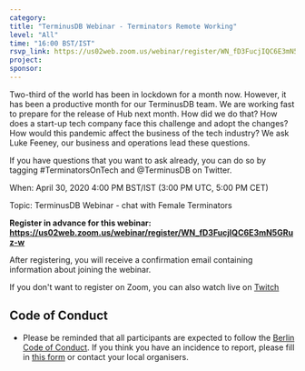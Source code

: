 ```yaml
---
category:
title: "TerminusDB Webinar - Terminators Remote Working"
level: "All"
time: "16:00 BST/IST"
rsvp_link: https://us02web.zoom.us/webinar/register/WN_fD3FucjIQC6E3mN5GRuz-w
project:
sponsor:
---
```


Two-third of the world has been in lockdown for a month now. However, it has been a productive month for our TerminusDB team. We are working fast to prepare for the release of Hub next month. How did we do that? How does a start-up tech company face this challenge and adopt the changes? How would this pandemic affect the business of the tech industry? We ask Luke Feeney, our business and operations lead these questions.

If you have questions that you want to ask already, you can do so by tagging #TerminatorsOnTech and @TerminusDB on Twitter.

When: April 30, 2020 4:00 PM BST/IST (3:00 PM UTC, 5:00 PM CET)

Topic: TerminusDB Webinar - chat with Female Terminators

**Register in advance for this webinar:
<https://us02web.zoom.us/webinar/register/WN_fD3FucjIQC6E3mN5GRuz-w>**

After registering, you will receive a confirmation email containing information about joining the webinar.

If you don't want to register on Zoom, you can also watch live on [Twitch](https://www.twitch.tv/terminusdb/)


Code of Conduct
---------------

- Please be reminded that all participants are expected to follow the [Berlin Code of Conduct](https://berlincodeofconduct.org/). If you think you have an incidence to report, please fill in [this form](https://forms.gle/hJdQsUQ7VsWj1NMn7) or contact your local organisers.
